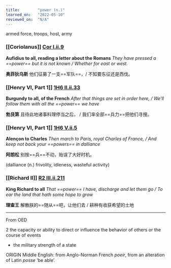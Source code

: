 ```yaml
---
title:        "power (n.)"
learned_on:   "2022-05-10"
reviewed_on:  "N/A"
---
```


armed force, troops, host, army

### [[Coriolanus]] [Cor I.ii.9](https://www.shakespeareswords.com/Public/Play.aspx?Act=1&Scene=2&WorkId=3#120728) 

**Aufidius to all, reading a letter about the Romans** *They have pressed a ==power== but it is not known / Whether for east or west.*

**奥菲狄乌斯** 他们征募了一支==军队==，/ 不知要东征还是西伐。

### [[Henry VI, Part 1]] [1H6 II.ii.33](https://www.shakespeareswords.com/Public/Play.aspx?Act=2&Scene=2&WorkId=25#201850) 

**Burgundy to all, of the French** *After that things are set in order here, / We'll follow them with all the ==power== we have*

**勃艮第** 且待此地诸事料理停当之后， / 我们率全部==兵力==把他们寻搜。

### [[Henry VI, Part 1]] [1H6 V.ii.5](https://www.shakespeareswords.com/Public/Play.aspx?Act=5&Scene=2&WorkId=25#203846) 

**Alençon to Charles** *Then march to Paris, royal Charles of France, / And keep not back your ==powers== in dalliance*

**阿朗松** 别按==兵==不动，贻误了大好时机。

(dalliance (n.) frivolity, idleness, wasteful activity)

### [[Richard II]] [R2 III.ii.211](https://www.shakespeareswords.com/Public/Play.aspx?Act=3&Scene=2&WorkId=22#191713) 

**King Richard to all** *That ==power== I have, discharge  and let them go /  To ear the land that hath some hope to grow*

**理查王** 解散朕的==随从==吧，让他们去 / 耕种有收获希望的土地

-----

From OED

2 the capacity or ability to direct or influence the behavior of others or the course of events

- the military strength of a state

ORIGIN Middle English: from Anglo-Norman French *poeir*, from an alteration of Latin *posse* ‘be able’.